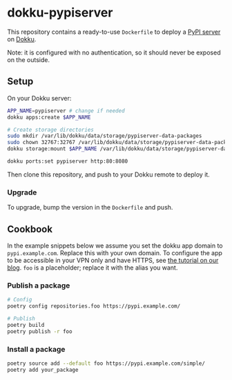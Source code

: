 # dokku-pypiserver

This repository contains a ready-to-use `Dockerfile` to deploy a [PyPI server][pypiserver] on [Dokku](https://dokku.com/).

[pypiserver]: https://github.com/pypiserver/pypiserver#readme

Note: it is configured with no authentication, so it should never be exposed on the outside.

## Setup

On your Dokku server:

```bash
APP_NAME=pypiserver # change if needed
dokku apps:create $APP_NAME

# Create storage directories
sudo mkdir /var/lib/dokku/data/storage/pypiserver-data-packages
sudo chown 32767:32767 /var/lib/dokku/data/storage/pypiserver-data-packages
dokku storage:mount $APP_NAME /var/lib/dokku/data/storage/pypiserver-data-packages:/data/packages

dokku ports:set pypiserver http:80:8080
```

Then clone this repository, and push to your Dokku remote to deploy it.

### Upgrade

To upgrade, bump the version in the `Dockerfile` and push.

## Cookbook

In the example snippets below we assume you set the dokku app domain to `pypi.example.com`. Replace this with your own
domain. To configure the app to be accessible in your VPN only and have HTTPS, see
[the tutorial on our blog](https://tech.bixoto.com/add-lets-encrypt-ssl-certificates-on-private-domains-with-dokku/).
`foo` is a placeholder; replace it with the alias you want.

### Publish a package

```sh
# Config
poetry config repositories.foo https://pypi.example.com/

# Publish
poetry build
poetry publish -r foo
```

### Install a package

```sh
poetry source add --default foo https://pypi.example.com/simple/
poetry add your_package
```
